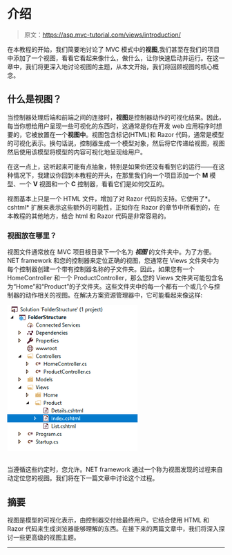 # 介绍

> 原文：<https://asp.mvc-tutorial.com/views/introduction/>

在本教程的开始，我们简要地讨论了 MVC 模式中的**视图**,我们甚至在我们的项目中添加了一个视图，看看它看起来像什么，做什么，让你快速启动并运行。在这一章中，我们将更深入地讨论视图的主题，从本文开始，我们将回顾视图的核心概念。

## 什么是视图？

当控制器处理后端和前端之间的连接时，**视图**是控制器动作的可视化结果。因此，每当你想给用户呈现一些可视化的东西时，这通常是你在开发 web 应用程序时想要的，它被放置在一个**视图中**。视图包含标记(HTML)和 Razor 代码，通常是模型的可视化表示。换句话说，控制器生成一个模型对象，然后将它传递给视图，视图然后使用该模型将模型的内容可视化地呈现给用户。

在这一点上，这听起来可能有点抽象，特别是如果你还没有看到它的运行——在这种情况下，我建议你回到本教程的开头，在那里我们向一个项目添加一个 **M** 模型、一个 **V** 视图和一个 **C** 控制器，看看它们是如何交互的。

视图基本上只是一个 HTML 文件，增加了对 Razor 代码的支持。它使用了*。cshtml* 扩展来表示这些额外的可能性，正如你在 Razor 的章节中所看到的，在本教程的其他地方，结合 html 和 Razor 代码是非常容易的。

### 视图放在哪里？

<input type="hidden" name="IL_IN_ARTICLE">

视图文件通常放在 MVC 项目根目录下一个名为 ***视图*** 的文件夹中。为了方便。NET framework 和您的控制器来定位正确的视图，您通常在 Views 文件夹中为每个控制器创建一个带有控制器名称的子文件夹。因此，如果您有一个 HomeController 和一个 ProductController，那么您的 Views 文件夹可能包含名为“Home”和“Product”的子文件夹。这些文件夹中的每一个都有一个或几个与控制器的动作相关的视图。在解决方案资源管理器中，它可能看起来像这样:

![](img/f5952a1f3bf6b4d03937908757bc9342.png "Folder structure")

## 

当遵循这些约定时，您允许。NET framework 通过一个称为视图发现的过程来自动定位您的视图。我们将在下一篇文章中讨论这个过程。

## 摘要

视图是模型的可视化表示，由控制器交付给最终用户。它结合使用 HTML 和 Razor 代码来生成浏览器能够理解的东西。在接下来的两篇文章中，我们将深入探讨一些更高级的视图主题。

* * *